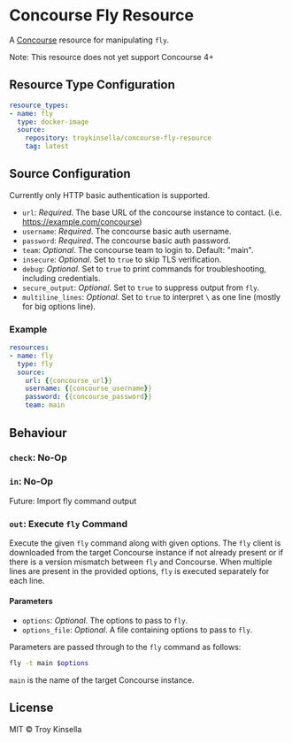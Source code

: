 Concourse Fly Resource
======================

A [Concourse](http://concourse.ci/) resource for manipulating `fly`.

Note: This resource does not yet support Concourse 4+

## Resource Type Configuration

```yaml
resource_types:
- name: fly
  type: docker-image
  source:
    repository: troykinsella/concourse-fly-resource
    tag: latest
```

## Source Configuration

Currently only HTTP basic authentication is supported.

* `url`: _Required_. The base URL of the concourse instance to contact. (i.e. https://example.com/concourse)
* `username`: _Required_. The concourse basic auth username.
* `password`: _Required_. The concourse basic auth password.
* `team`: _Optional_. The concourse team to login to. Default: "main".
* `insecure`: _Optional_. Set to `true` to skip TLS verification.
* `debug`: _Optional_. Set to `true` to print commands for troubleshooting, including credentials.
* `secure_output`: _Optional_. Set to `true` to suppress output from `fly`.
* `multiline_lines`: _Optional_. Set to `true` to interpret `\` as one line (mostly for big options line).

### Example

```yaml
resources:
- name: fly
  type: fly
  source:
    url: {{concourse_url}}
    username: {{concourse_username}}
    password: {{concourse_password}}
    team: main
```

## Behaviour

### `check`: No-Op

### `in`: No-Op

Future: Import fly command output

### `out`: Execute `fly` Command

Execute the given `fly` command along with given options. The `fly` client is downloaded from the target 
Concourse instance if not already present or if there is a version mismatch between `fly` and Concourse.
When multiple lines are present in the provided options, `fly` is executed separately for each line.

#### Parameters

* `options`: _Optional_. The options to pass to `fly`.
* `options_file`: _Optional_. A file containing options to pass to `fly`.

Parameters are passed through to the `fly` command as follows:
```sh
fly -t main $options
```
`main` is the name of the target Concourse instance.

## License

MIT © Troy Kinsella
